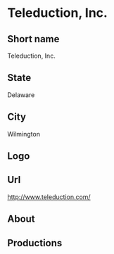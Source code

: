 # Teleduction, Inc.

## Short name

Teleduction, Inc.

## State

Delaware

## City

Wilmington

## Logo

## Url

http://www.teleduction.com/

## About

## Productions 
 
